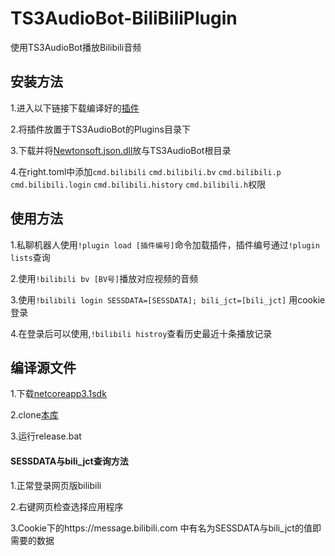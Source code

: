 # TS3AudioBot-BiliBiliPlugin

使用TS3AudioBot播放Bilibili音频



## 安装方法

1.进入以下链接下载编译好的[插件](https://github.com/xxmod/TS3AudioBot-BiliBiliPlugin/blob/main/bin/Release/netcoreapp3.1/BilibiliPlugin.dll)

2.将插件放置于TS3AudioBot的Plugins目录下

3.下载并将[Newtonsoft.json.dll](https://github.com/xxmod/TS3AudioBot-BiliBiliPlugin/raw/refs/heads/main/bin/Release/netcoreapp3.1/Newtonsoft.Json.dll)放与TS3AudioBot根目录

4.在right.toml中添加`cmd.bilibili` `cmd.bilibili.bv` `cmd.bilibili.p` `cmd.bilibili.login` `cmd.bilibili.history` `cmd.bilibili.h`权限



## 使用方法

1.私聊机器人使用`!plugin load [插件编号]`命令加载插件，插件编号通过`!plugin lists`查询

2.使用`!bilibili bv [BV号]`播放对应视频的音频

3.使用`!bilibili login SESSDATA=[SESSDATA]; bili_jct=[bili_jct]` 用cookie登录

4.在登录后可以使用,`!bilibili histroy`查看历史最近十条播放记录



## 编译源文件

1.下载[netcoreapp3.1sdk](https://dotnet.microsoft.com/zh-cn/download/dotnet/thank-you/sdk-3.1.426-windows-x64-installer)

2.clone[本库](https://github.com/xxmod/TS3AudioBot-BiliBiliPlugin/archive/refs/heads/main.zip)

3.运行release.bat



#### SESSDATA与bili_jct查询方法

1.正常登录网页版bilibili

2.右键网页检查选择应用程序

3.Cookie下的https://message.bilibili.com 中有名为SESSDATA与bili_jct的值即需要的数据

